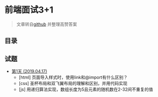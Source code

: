 # 前端面试3+1

> 文章转自[github](https://github.com/haizlin/fe-interview) 并整理高赞答案

## 目录

## 试题

* [第1天 (2019.04.17)](web3+1/20190417.md)
    * [html] 页面导入样式时，使用link和@import有什么区别？
    * [css] 圣杯布局和双飞翼布局的理解和区别，并用代码实现
    * [js] 用递归算法实现，数组长度为5且元素的随机数在2-32间不重复的值
